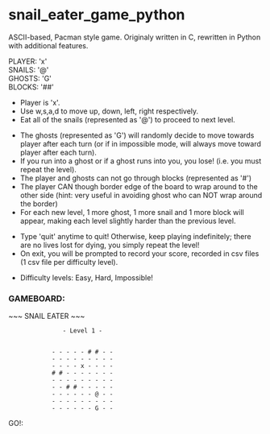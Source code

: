 # snail_eater_game_python
ASCII-based, Pacman style game. Originaly written in C, rewritten in Python with additional features.

PLAYER: 'x' <br>
SNAILS: '@' <br>
GHOSTS: 'G' <br>
BLOCKS: '##' <br>

<ul>
<li>Player is 'x'. <br> </li>
<li>Use w,s,a,d to move up, down, left, right respectively. <br></li>
<li>Eat all of the snails (represented as '@') to proceed to next level. <br></li>
</ul> 

<ul>
<li>The ghosts (represented as 'G') will randomly decide to move towards player after each turn (or if in impossible mode, will always move toward player after each turn).</li>
<li>If you run into a ghost or if a ghost runs into you, you lose! (i.e. you must repeat the level).</li>
<li>The player and ghosts can not go through blocks (represented as '#')</li>
<li>The player CAN though border edge of the board to wrap around to the other side (hint: very useful in avoiding ghost who can NOT wrap around the border)</li>
<li>For each new level, 1 more ghost, 1 more snail and 1 more block will appear, making each level slightly harder than the previous level.</li>
</ul>

<ul>
<li>Type 'quit' anytime to quit! Otherwise, keep playing indefinitely; there are no lives lost for dying, you simply repeat the level!</li>
<li>On exit, you will be prompted to record your score, recorded in csv files (1 csv file per difficulty level).</li>
</ul>

<ul>
<li>Difficulty levels: Easy, Hard, Impossible!</li>
</ul>

<h3>           GAMEBOARD:</h3>
                             ~~~ SNAIL EATER ~~~

                   - Level 1 -


                - - - - - # # - - 
                - - - - - - - - - 
                - - - - x - - - - 
                # # - - - - - - - 
                - - - - - - - - - 
                - - # # - - - - - 
                - - - - - - @ - - 
                - - - - - - - - - 
                - - - - - - G - - 

GO!: 
